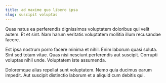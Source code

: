 ```yaml
---
title: ad maxime quo libero ipsa
slug: suscipit voluptas
---
```


Quas natus ea perferendis dignissimos voluptatem doloribus qui velit autem. Et et sint. Nam harum veritatis voluptatem mollitia illum recusandae facere.

Est ipsa nostrum porro facere minima et nihil. Enim laborum quasi soluta. Sint sed totam vitae. Quas nisi nesciunt perferendis aut suscipit. Corrupti voluptas nihil unde. Voluptatem iste assumenda.

Doloremque alias repellat sunt voluptatem. Nemo quia ducimus earum impedit. Aut suscipit distinctio laborum et a aliquid cum debitis qui.
